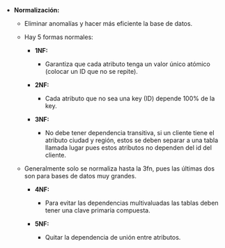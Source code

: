 - **Normalización:**

  - Eliminar anomalías y hacer más eficiente la base de datos.

  - Hay 5 formas normales:

    - **1NF:**

      - Garantiza que cada atributo tenga un valor único atómico (colocar un ID que no se repite).

    - **2NF:**

      - Cada atributo que no sea una key (ID) depende 100% de la key.

    - **3NF:**

      - No debe tener dependencia transitiva, si un cliente tiene el atributo ciudad y región, estos se deben separar a una tabla llamada lugar pues estos atributos no dependen del id del cliente.

  - Generalmente solo se normaliza hasta la 3fn, pues las últimas dos son para bases de datos muy grandes.

    - **4NF:**

      - Para evitar las dependencias multivaluadas las tablas deben tener una clave primaria compuesta.

    - **5NF:**
      - Quitar la dependencia de unión entre atributos.
